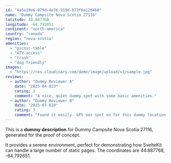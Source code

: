 ```yaml
---
id: "4a5a19e6-079d-4e76-919d-b73f6a12d4b0"
name: "Dummy Campsite Nova Scotia 27116"
latitude: 44.887768
longitude: -64.792651
continent: "north-america"
country: "canada"
region: "nova-scotia"
amenities:
  - "picnic-table"
  - "ATV-access"
  - "trash"
  - "dog-friendly"
images:
  - "https://res.cloudinary.com/demo/image/upload/v1/sample.jpg"
reviews:
  - author: "Dummy Reviewer A"
    date: "2025-04-023"
    rating: 3
    comment: "A nice, quiet dummy spot with some basic amenities."
  - author: "Dummy Reviewer B"
    date: "2025-07-020"
    rating: 3
    comment: "Found it easily. GPS was spot on for this dummy location."
---
```


This is a **dummy description** for Dummy Campsite Nova Scotia 27116, generated for the proof of concept.

It provides a serene environment, perfect for demonstrating how SvelteKit can handle a large number of static pages. The coordinates are 44.887768, -64.792651.
